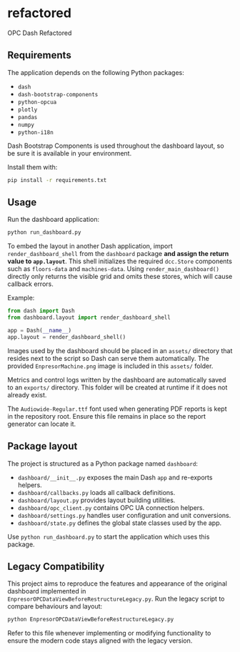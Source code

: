 # refactored

OPC Dash Refactored

## Requirements

The application depends on the following Python packages:

- `dash`
- `dash-bootstrap-components`
- `python-opcua`
- `plotly`
- `pandas`
- `numpy`
- `python-i18n`

Dash Bootstrap Components is used throughout the dashboard layout, so be sure
it is available in your environment.

Install them with:

```bash
pip install -r requirements.txt
```

## Usage

Run the dashboard application:

```bash
python run_dashboard.py
```

To embed the layout in another Dash application, import `render_dashboard_shell`
from the `dashboard` package **and assign the return value to `app.layout`**.
This shell initializes the required `dcc.Store` components such as
`floors-data` and `machines-data`. Using `render_main_dashboard()` directly only
returns the visible grid and omits these stores, which will cause callback
errors.

Example:

```python
from dash import Dash
from dashboard.layout import render_dashboard_shell

app = Dash(__name__)
app.layout = render_dashboard_shell()
```

Images used by the dashboard should be placed in an `assets/` directory that
resides next to the script so Dash can serve them automatically.
The provided `EnpresorMachine.png` image is included in this `assets/` folder.

Metrics and control logs written by the dashboard are automatically saved
to an `exports/` directory. This folder will be created at runtime if it does
not already exist.

The `Audiowide-Regular.ttf` font used when generating PDF reports is kept in
the repository root. Ensure this file remains in place so the report generator
can locate it.

## Package layout

The project is structured as a Python package named `dashboard`:

- `dashboard/__init__.py` exposes the main Dash `app` and re-exports helpers.
- `dashboard/callbacks.py` loads all callback definitions.
- `dashboard/layout.py` provides layout building utilities.
- `dashboard/opc_client.py` contains OPC UA connection helpers.
- `dashboard/settings.py` handles user configuration and unit conversions.
- `dashboard/state.py` defines the global state classes used by the app.

Use `python run_dashboard.py` to start the application which uses this package.


## Legacy Compatibility

This project aims to reproduce the features and appearance of the original dashboard implemented in `EnpresorOPCDataViewBeforeRestructureLegacy.py`.
Run the legacy script to compare behaviours and layout:

```bash
python EnpresorOPCDataViewBeforeRestructureLegacy.py
```

Refer to this file whenever implementing or modifying functionality to ensure the modern code stays aligned with the legacy version.
